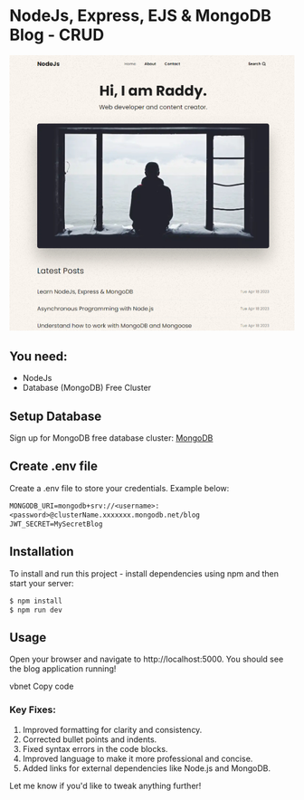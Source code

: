 # NodeJs, Express, EJS & MongoDB Blog - CRUD

![alt text](/readme-image.jpg?raw=true)

## You need:
- NodeJs
- Database (MongoDB) Free Cluster

## Setup Database
Sign up for MongoDB free database cluster:  [MongoDB](https://www.mongodb.com/)

## Create .env file
Create a .env file to store your credentials. Example below:

```
MONGODB_URI=mongodb+srv://<username>:<password>@clusterName.xxxxxxx.mongodb.net/blog
JWT_SECRET=MySecretBlog
```

## Installation
To install and run this project - install dependencies using npm and then start your server:

```
$ npm install
$ npm run dev
```
## Usage
Open your browser and navigate to http://localhost:5000. You should see the blog application running!

vbnet
Copy code

### Key Fixes:
1. Improved formatting for clarity and consistency.
2. Corrected bullet points and indents.
3. Fixed syntax errors in the code blocks.
4. Improved language to make it more professional and concise.
5. Added links for external dependencies like Node.js and MongoDB.

Let me know if you'd like to tweak anything further!
